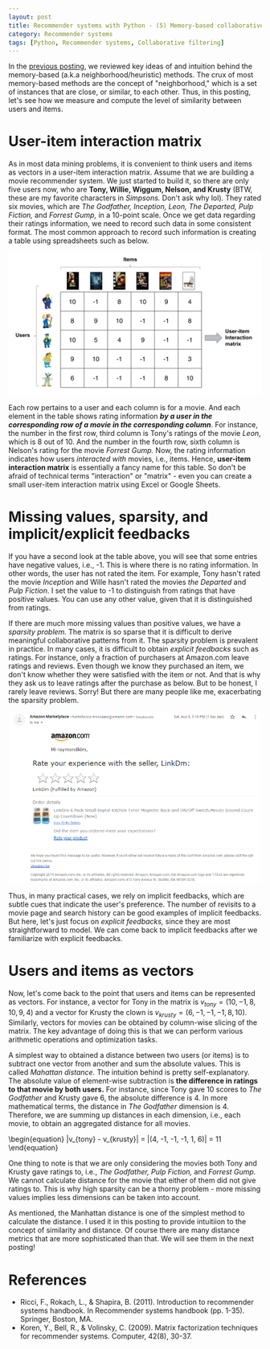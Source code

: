 ```yaml
---
layout: post
title: Recommender systems with Python - (5) Memory-based collaborative filtering - 2 
category: Recommender systems
tags: [Python, Recommender systems, Collaborative filtering]
---
```


In the [previous posting](https://buomsoo-kim.github.io/recommender%20systems/2020/07/19/Recommender-systems-collab-filtering-4.md/), we reviewed key ideas of and intuition behind the memory-based (a.k.a neighborhood/heuristic) methods. The crux of most memory-based methods are the concept of "neighborhood," which is a set of instances that are close, or similar, to each other. Thus, in this posting, let's see how we measure and compute the level of similarity between users and items. 


# User-item interaction matrix

As in most data mining problems, it is convenient to think users and items as vectors in a user-item interaction matrix. Assume that we are building a movie recommender system. We just started to build it, so there are only five users now, who are **Tony, Willie, Wiggum, Nelson, and Krusty** (BTW, these are my favorite characters in *Simpsons.* Don't ask why lol). They rated six movies, which are *The Godfather, Inception, Leon, The Departed, Pulp Fiction,* and *Forrest Gump,* in a 10-point scale. Once we get data regarding their ratings information, we need to record such data in some consistent format. The most common approach to record such information is creating a table using spreadsheets such as below. 

<p align = "center">
<img src ="/data/images/2020-08-08/0.png" width = "700px" class="center">
</p>

Each row pertains to a user and each column is for a movie. And each element in the table shows rating information __*by a user in the corresponding row of a movie in the corresponding column*__. For instance, the number in the first row, third column is Tony's ratings of the movie *Leon*, which is 8 out of 10. And the number in the fourth row, sixth column is Nelson's rating for the movie *Forrest Gump.* Now, the rating information indicates how users *interacted with* movies, i.e., items. Hence, **user-item interaction matrix** is essentially a fancy name for this table. So don't be afraid of technical terms "interaction" or "matrix" - even you can create a small user-item interaction matrix using Excel or Google Sheets.


# Missing values, sparsity, and implicit/explicit feedbacks

If you have a second look at the table above, you will see that some entries have negative values, i.e., -1. This is where there is no rating information. In other words, the user has not rated the item. For example, Tony hasn't rated the movie *Inception* and Wille hasn't rated the movies *the Departed* and *Pulp Fiction*. I set the value to -1 to distinguish from ratings that have positive values. You can use any other value, given that it is distinguished from ratings. 

If there are much more missing values than positive values, we have a *sparsity problem.* The matrix is so sparse that it is difficult to derive meaningful collaborative patterns from it. The sparsity problem is prevalent in practice. In many cases, it is difficult to obtain *explicit feedbacks* such as ratings. For instance, only a fraction of purchasers at Amazon.com leave ratings and reviews. Even though we know they purchased an item, we don't know whether they were satisfied with the item or not. And that is why they ask us to leave ratings after the purchase as below. But to be honest, I rarely leave reviews. Sorry! But there are many people like me, exacerbating the sparsity problem. 

<p align = "center">
<img src ="/data/images/2020-08-08/1.PNG" width = "500px" class="center">
</p>

Thus, in many practical cases, we rely on implicit feedbacks, which are subtle cues that indicate the user's preference. The number of revisits to a movie page and search history can be good examples of implicit feedbacks. But here, let's just focus on *explicit feedbacks,* since they are most straightforward to model. We can come back to implicit feedbacks after we familiarize with explicit feedbacks.


# Users and items as vectors

Now, let's come back to the point that users and items can be represented as vectors. For instance, a vector for Tony in the matrix is $v_{tony} = (10, -1, 8, 10, 9, 4)$ and a vector for Krusty the clown is $v_{krusty} = (6, -1, -1, -1, 8, 10)$. Similarly, vectors for movies can be obtained by column-wise slicing of the matrix. The key advantage of doing this is that we can perform various arithmetic operations and optimization tasks. 

A simplest way to obtained a distance between two users (or items) is to subtract one vector from another and sum the absolute values. This is called *Mahattan distance.* The intuition behind is pretty self-explanatory. The absolute value of element-wise subtraction is **the difference in ratings to that movie by both users.** For instance, since Tony gave 10 scores to *The Godfather* and Krusty gave 6, the absolute difference is 4. In more mathematical terms, the distance in *The Godfather* dimension is 4. Therefore, we are summing up distances in each dimension, i.e., each movie, to obtain an aggregated distance for all movies.  

\begin{equation}
|v_{tony} - v_{krusty}| = |(4, -1, -1, -1, 1, 6)| = 11
\end{equation}

One thing to note is that we are only considering the movies both Tony and Krusty gave ratings to, i.e., *The Godfather, Pulp Fiction,* and *Forrest Gump.* We cannot calculate distance for the movie that either of them did not give ratings to. This is why high sparsity can be a thorny problem - more missing values implies less dimensions can be taken into account. 

As mentioned, the Manhattan distance is one of the simplest method to calculate the distance. I used it in this posting to provide intuitiion to the concept of similarity and distance. Of course there are many distance metrics that are more sophisticated than that. We will see them in the next posting! 



# References

- Ricci, F., Rokach, L., & Shapira, B. (2011). Introduction to recommender systems handbook. In Recommender systems handbook (pp. 1-35). Springer, Boston, MA.
- Koren, Y., Bell, R., & Volinsky, C. (2009). Matrix factorization techniques for recommender systems. Computer, 42(8), 30-37.